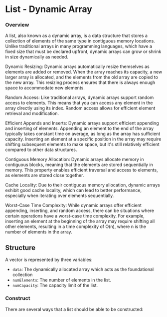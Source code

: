 # List - Dynamic Array
### Overview
A list, also known as a dynamic array, is a data structure that stores a collection of elements of the same type in contiguous memory locations. Unlike traditional arrays in many programming languages, which have a fixed size that must be declared upfront, dynamic arrays can grow or shrink in size dynamically as needed.

Dynamic Resizing: Dynamic arrays automatically resize themselves as elements are added or removed. When the array reaches its capacity, a new larger array is allocated, and the elements from the old array are copied to the new array. This resizing process ensures that there is always enough space to accommodate new elements.

Random Access: Like traditional arrays, dynamic arrays support random access to elements. This means that you can access any element in the array directly using its index. Random access allows for efficient element retrieval and modification.

Efficient Appends and Inserts: Dynamic arrays support efficient appending and inserting of elements. Appending an element to the end of the array typically takes constant time on average, as long as the array has sufficient capacity. Inserting an element at a specific position in the array may require shifting subsequent elements to make space, but it's still relatively efficient compared to other data structures.

Contiguous Memory Allocation: Dynamic arrays allocate memory in contiguous blocks, meaning that the elements are stored sequentially in memory. This property enables efficient traversal and access to elements, as elements are stored close together.

Cache Locality: Due to their contiguous memory allocation, dynamic arrays exhibit good cache locality, which can lead to better performance, especially when iterating over elements sequentially.

Worst-Case Time Complexity: While dynamic arrays offer efficient appending, inserting, and random access, there can be situations where certain operations have a worst-case time complexity. For example, inserting an element at the beginning of the array may require shifting all other elements, resulting in a time complexity of O(n), where n is the number of elements in the array.

## Structure
A vector is represented by three variables:
- `data`: The dynamically allocated array which acts as the foundational collection
- `numElements`: The number of elements in the list.
- `numCapacity`: The capacity limit of the list.

### Construct
There are several ways that a list should be able to be constructed:
